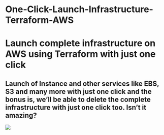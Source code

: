 # One-Click-Launch-Infrastructure-Terraform-AWS

# Launch complete infrastructure on AWS using Terraform with just one click

## Launch of Instance and other services like EBS, S3 and many more with just one click and the bonus is, we’ll be able to delete the complete infrastructure with just one click too. Isn’t it amazing?

<img src="terraform-x-aws-1_edited.jpg">
